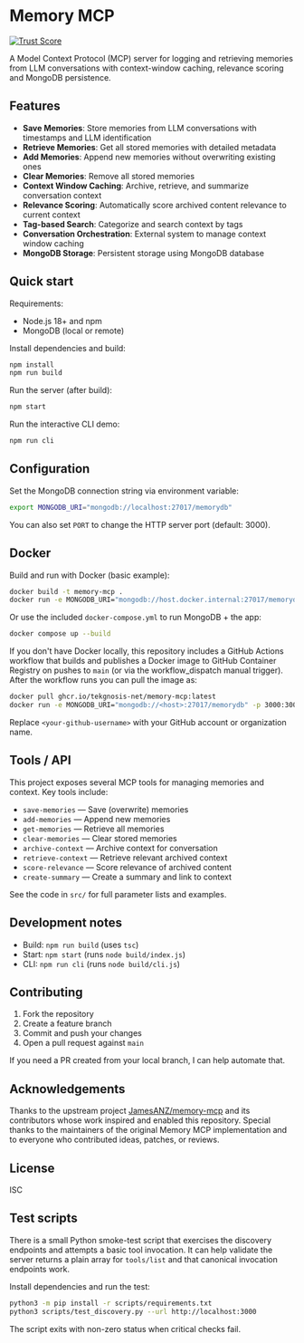 # Memory MCP

[![Trust Score](https://archestra.ai/mcp-catalog/api/badge/quality/JamesANZ/memory-mcp)](https://archestra.ai/mcp-catalog/jamesanz__memory-mcp)

A Model Context Protocol (MCP) server for logging and retrieving memories from LLM conversations with context-window caching, relevance scoring and MongoDB persistence.

## Features

- **Save Memories**: Store memories from LLM conversations with timestamps and LLM identification
- **Retrieve Memories**: Get all stored memories with detailed metadata
- **Add Memories**: Append new memories without overwriting existing ones
- **Clear Memories**: Remove all stored memories
- **Context Window Caching**: Archive, retrieve, and summarize conversation context
- **Relevance Scoring**: Automatically score archived content relevance to current context
- **Tag-based Search**: Categorize and search context by tags
- **Conversation Orchestration**: External system to manage context window caching
- **MongoDB Storage**: Persistent storage using MongoDB database

## Quick start

Requirements:
- Node.js 18+ and npm
- MongoDB (local or remote)

Install dependencies and build:

```bash
npm install
npm run build
```

Run the server (after build):

```bash
npm start
```

Run the interactive CLI demo:

```bash
npm run cli
```

## Configuration

Set the MongoDB connection string via environment variable:

```bash
export MONGODB_URI="mongodb://localhost:27017/memorydb"
```

You can also set `PORT` to change the HTTP server port (default: 3000).

## Docker

Build and run with Docker (basic example):

```bash
docker build -t memory-mcp .
docker run -e MONGODB_URI="mongodb://host.docker.internal:27017/memorydb" -p 3000:3000 memory-mcp
```

Or use the included `docker-compose.yml` to run MongoDB + the app:

```bash
docker compose up --build
```

If you don't have Docker locally, this repository includes a GitHub Actions workflow that builds and publishes a Docker image to GitHub Container Registry on pushes to `main` (or via the workflow_dispatch manual trigger). After the workflow runs you can pull the image as:

```bash
docker pull ghcr.io/tekgnosis-net/memory-mcp:latest
docker run -e MONGODB_URI="mongodb://<host>:27017/memorydb" -p 3000:3000 ghcr.io/tekgnosis-net/memory-mcp:latest
```

Replace `<your-github-username>` with your GitHub account or organization name.

## Tools / API

This project exposes several MCP tools for managing memories and context. Key tools include:

- `save-memories` — Save (overwrite) memories
- `add-memories` — Append new memories
- `get-memories` — Retrieve all memories
- `clear-memories` — Clear stored memories
- `archive-context` — Archive context for conversation
- `retrieve-context` — Retrieve relevant archived context
- `score-relevance` — Score relevance of archived content
- `create-summary` — Create a summary and link to context

See the code in `src/` for full parameter lists and examples.

## Development notes

- Build: `npm run build` (uses `tsc`)
- Start: `npm start` (runs `node build/index.js`)
- CLI: `npm run cli` (runs `node build/cli.js`)

## Contributing

1. Fork the repository
2. Create a feature branch
3. Commit and push your changes
4. Open a pull request against `main`

If you need a PR created from your local branch, I can help automate that.

## Acknowledgements

Thanks to the upstream project [JamesANZ/memory-mcp](https://github.com/JamesANZ/memory-mcp) and its contributors whose work inspired and enabled this repository. Special thanks to the maintainers of the original Memory MCP implementation and to everyone who contributed ideas, patches, or reviews.

## License

ISC

## Test scripts

There is a small Python smoke-test script that exercises the discovery endpoints and attempts a basic tool invocation. It can help validate the server returns a plain array for `tools/list` and that canonical invocation endpoints work.

Install dependencies and run the test:

```bash
python3 -m pip install -r scripts/requirements.txt
python3 scripts/test_discovery.py --url http://localhost:3000
```

The script exits with non-zero status when critical checks fail.
